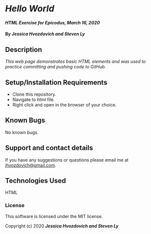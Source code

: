 # _Hello World_

#### _HTML Exercise for Epicodus, March 16, 2020_

#### By _**Jessica Hvozdovich and Steven Ly**_

## Description

_This web page demonstrates basic HTML elements and was used to practice committing and pushing code to GitHub._

## Setup/Installation Requirements

* Clone this repository.
* Navigate to html file.
* Right click and open in the browser of your choice.

## Known Bugs

No known bugs.

## Support and contact details

If you have any suggestions or questions please email me at jhvozdovich@gmail.com.

## Technologies Used

HTML

### License

This software is licensed under the MIT license.

Copyright (c) 2020 **_Jessica Hvozdovich and Steven Ly_**